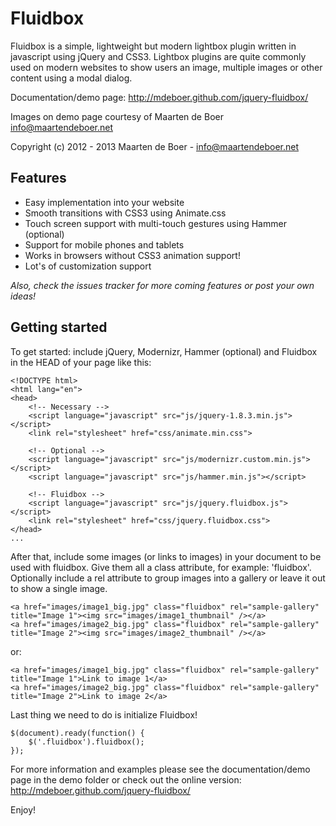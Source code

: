 # Fluidbox
Fluidbox is a simple, lightweight but modern lightbox plugin written in javascript using jQuery and CSS3. Lightbox plugins are quite commonly used on modern websites to show users an image, multiple images or other content using a modal dialog.

Documentation/demo page: <http://mdeboer.github.com/jquery-fluidbox/>

Images on demo page courtesy of Maarten de Boer <info@maartendeboer.net>

Copyright (c) 2012 - 2013 Maarten de Boer - <info@maartendeboer.net>

## Features
* Easy implementation into your website
* Smooth transitions with CSS3 using Animate.css
* Touch screen support with multi-touch gestures using Hammer (optional)
* Support for mobile phones and tablets
* Works in browsers without CSS3 animation support!
* Lot's of customization support

*Also, check the issues tracker for more coming features or post your own ideas!*

## Getting started

To get started: include jQuery, Modernizr, Hammer (optional) and Fluidbox in the HEAD of your page like this:
  
    <!DOCTYPE html>
    <html lang="en">
    <head>
        <!-- Necessary -->
        <script language="javascript" src="js/jquery-1.8.3.min.js"></script>
        <link rel="stylesheet" href="css/animate.min.css">
        
        <!-- Optional -->
		<script language="javascript" src="js/modernizr.custom.min.js"></script>
        <script language="javascript" src="js/hammer.min.js"></script>
        
        <!-- Fluidbox -->
        <script language="javascript" src="js/jquery.fluidbox.js"></script>
        <link rel="stylesheet" href="css/jquery.fluidbox.css">
    </head>
    ...

After that, include some images (or links to images) in your document to be used with fluidbox. Give them all a class attribute, for example: 'fluidbox'. Optionally include a rel attribute to group images into a gallery or leave it out to show a single image.

	<a href="images/image1_big.jpg" class="fluidbox" rel="sample-gallery" title="Image 1"><img src="images/image1_thumbnail" /></a>
	<a href="images/image2_big.jpg" class="fluidbox" rel="sample-gallery" title="Image 2"><img src="images/image2_thumbnail" /></a>
	
or:

	<a href="images/image1_big.jpg" class="fluidbox" rel="sample-gallery" title="Image 1">Link to image 1</a>
	<a href="images/image2_big.jpg" class="fluidbox" rel="sample-gallery" title="Image 2">Link to image 2</a>

Last thing we need to do is initialize Fluidbox!

	$(document).ready(function() {
		$('.fluidbox').fluidbox();
	});
	
For more information and examples please see the documentation/demo page in the demo folder or check out the online version: <http://mdeboer.github.com/jquery-fluidbox/>

Enjoy!
	